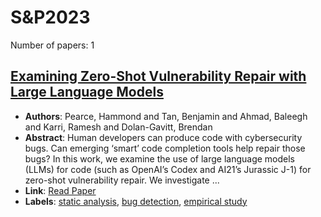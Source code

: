 # S&P2023

Number of papers: 1

## [Examining Zero-Shot Vulnerability Repair with Large Language Models](paper_1.md)
- **Authors**: Pearce, Hammond and Tan, Benjamin and Ahmad, Baleegh and Karri, Ramesh and Dolan-Gavitt, Brendan
- **Abstract**: Human developers can produce code with cybersecurity bugs. Can emerging ‘smart’ code completion tools help repair those bugs? In this work, we examine the use of large language models (LLMs) for code (such as OpenAI’s Codex and AI21’s Jurassic J-1) for zero-shot vulnerability repair. We investigate ...
- **Link**: [Read Paper](https://doi.ieeecomputersociety.org/10.1109/SP46215.2023.10179420)
- **Labels**: [static analysis](../../labels/static_analysis.md), [bug detection](../../labels/bug_detection.md), [empirical study](../../labels/empirical_study.md)

